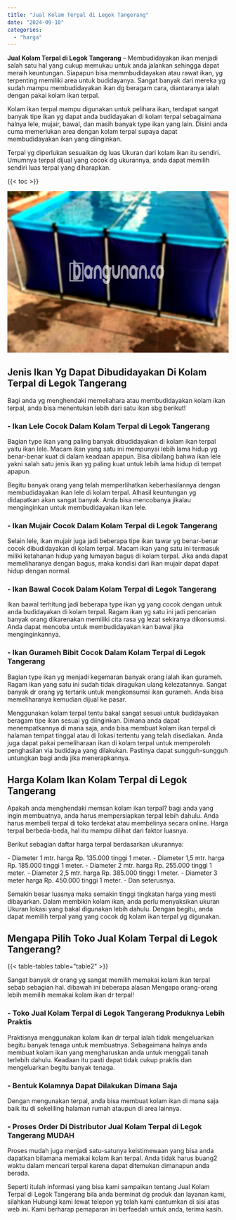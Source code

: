 ```yaml
---
title: "Jual Kolam Terpal di Legok Tangerang"
date: "2024-09-10"
categories: 
  - "harga"
---
```


**Jual Kolam Terpal di Legok Tangerang** – Membudidayakan ikan menjadi salah satu hal yang cukup memukau untuk anda jalankan sehingga dapat meraih keuntungan. Siapapun bisa memmbudidayakan atau rawat ikan, yg terpenting memiliki area untuk budidayanya. Sangat banyak dari mereka yg sudah mampu membudidayakan ikan dg beragam cara, diantaranya ialah dengan pakai kolam ikan terpal.

Kolam ikan terpal mampu digunakan untuk pelihara ikan, terdapat sangat banyak tipe ikan yg dapat anda budidayakan di kolam terpal sebagaimana halnya lele, mujair, bawal, dan masih banyak type ikan yang lain. Disini anda cuma memerlukan area dengan kolam terpal supaya dapat membudidayakan ikan yang diinginkan.

Terpal yg diperlukan sesuaikan dg luas Ukuran dari kolam ikan itu sendiri. Umumnya terpal dijual yang cocok dg ukurannya, anda dapat memilih sendiri luas terpal yang diharapkan.

{{< toc >}}

![Jual Kolam Terpal di Legok Tangerang](/images/jual-kolam-terpal-55.png)

## Jenis Ikan Yg Dapat Dibudidayakan Di Kolam Terpal di Legok Tangerang

Bagi anda yg menghendaki memeliahara atau membudidayakan kolam ikan terpal, anda bisa menentukan lebih dari satu ikan sbg berikut!

### \- Ikan Lele Cocok Dalam Kolam Terpal di Legok Tangerang

Bagian type ikan yang paling banyak dibudidayakan di kolam ikan terpal yaitu ikan lele. Macam ikan yang satu ini mempunyai lebih lama hidup yg benar-benar kuat di dalam keadaan apapun. Bisa dibilang bahwa ikan lele yakni salah satu jenis ikan yg paling kuat untuk lebih lama hidup di tempat apapun.

Begitu banyak orang yang telah memperlihatkan keberhasilannya dengan membudidayakan ikan lele di kolam terpal. Alhasil keuntungan yg didapatkan akan sangat banyak. Anda bisa mencobanya jikalau menginginkan untuk membudidayakan ikan lele.

### \- Ikan Mujair Cocok Dalam Kolam Terpal di Legok Tangerang

Selain lele, ikan mujair juga jadi beberapa tipe ikan tawar yg benar-benar cocok dibudidayakan di kolam terpal. Macam ikan yang satu ini termasuk miliki ketahanan hidup yang lumayan bagus di kolam terpal. Jika anda dapat memeliharanya dengan bagus, maka kondisi dari ikan mujair dapat dapat hidup dengan normal.

### \- Ikan Bawal Cocok Dalam Kolam Terpal di Legok Tangerang

Ikan bawal terhitung jadi beberapa type ikan yg yang cocok dengan untuk anda budidayakan di kolam terpal. Ragam ikan yg satu ini jadi pencarian banyak orang dikarenakan memiliki cita rasa yg lezat sekiranya dikonsumsi. Anda dapat mencoba untuk membudidayakan kan bawal jika menginginkannya.

### \- Ikan Gurameh Bibit Cocok Dalam Kolam Terpal di Legok Tangerang

Bagian type ikan yg menjadi kegemaran banyak orang ialah ikan gurameh. Ragam ikan yang satu ini sudah tidak diragukan ulang kelezatannya. Sangat banyak dr orang yg tertarik untuk mengkonsumsi ikan gurameh. Anda bisa memeliharanya kemudian dijual ke pasar.

Menggunakan kolam terpal tentu bakal sangat sesuai untuk budidayakan beragam tipe ikan sesuai yg diinginkan. Dimana anda dapat menempatkannya di mana saja, anda bisa membuat kolam ikan terpal di halaman tempat tinggal atau di lokasi tertentu yang telah disediakan. Anda juga dapat pakai pemeliharaan ikan di kolam terpal untuk memperoleh penghasilan via budidaya yang dilakukan. Pastinya dapat sungguh-sungguh untungkan bagi anda jika menerapkannya.

## Harga Kolam Ikan Kolam Terpal di Legok Tangerang

Apakah anda menghendaki memsan kolam ikan terpal? bagi anda yang ingin membuatnya, anda harus mempersiapkan terpal lebih dahulu. Anda harus membeli terpal di toko terdekat atau membelinya secara online. Harga terpal berbeda-beda, hal itu mampu dilihat dari faktor luasnya.

Berikut sebagian daftar harga terpal berdasarkan ukurannya:

\- Diameter 1 mtr. harga Rp. 135.000 tinggi 1 meter. - Diameter 1,5 mtr. harga Rp. 185.000 tinggi 1 meter. - Diameter 2 mtr. harga Rp. 255.000 tinggi 1 meter. - Diameter 2,5 mtr. harga Rp. 385.000 tinggi 1 meter. - Diameter 3 meter harga Rp. 450.000 tinggi 1 meter. - Dan seterusnya.

Semakin besar luasnya maka semakin tinggi tingkatan harga yang mesti dibayarkan. Dalam membikin kolam ikan, anda perlu menyaksikan ukuran Ukuran lokasi yang bakal digunakan lebih dahulu. Dengan begitu, anda dapat memilih terpal yang yang cocok dg kolam ikan terpal yg digunakan.

## Mengapa Pilih Toko Jual Kolam Terpal di Legok Tangerang?

{{< table-tables table="table2" >}}

Sangat banyak dr orang yg sangat memilih memakai kolam ikan terpal sebab sebagian hal. dibawah ini beberapa alasan Mengapa orang-orang lebih memilih memakai kolam ikan dr terpal!

### \- Toko Jual Kolam Terpal di Legok Tangerang Produknya Lebih Praktis

Praktisnya menggunakan kolam ikan dr terpal ialah tidak mengeluarkan begitu banyak tenaga untuk membuatnya. Sebagaimana halnya anda membuat kolam ikan yang mengharuskan anda untuk menggali tanah terlebih dahulu. Keadaan itu pasti dapat tidak cukup praktis dan mengeluarkan begitu banyak tenaga.

### \- Bentuk Kolamnya Dapat Dilakukan Dimana Saja

Dengan mengunakan terpal, anda bisa membuat kolam ikan di mana saja baik itu di sekeliling halaman rumah ataupun di area lainnya.

### \- Proses Order Di Distributor Jual Kolam Terpal di Legok Tangerang MUDAH

Proses mudah juga menjadi satu-satunya keistimewaan yang bisa anda dapatkan bilamana memakai kolam ikan terpal. Anda tidak harus buang2 waktu dalam mencari terpal karena dapat ditemukan dimanapun anda berada.

Seperti itulah informasi yang bisa kami sampaikan tentang Jual Kolam Terpal di Legok Tangerang bila anda berminat dg produk dan layanan kami, silahkan Hubungi kami lewat telepon yg telah kami cantumkan di sisi atas web ini. Kami berharap pemaparan ini berfaedah untuk anda, terima kasih.
